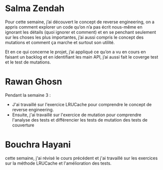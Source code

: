 # Salma Zendah
Pour cette semaine, j’ai découvert le concept de reverse engineering, on a appris comment explorer un code qu’on n’a pas écrit nous-même en ignorant les détails (quoi ignorer et comment) et en se penchant seulement sur les choses les plus importantes, j’ai aussi compris le concept des mutations et comment ça marche et surtout son utilité.    
  
Et en ce qui concerne le projet, j’ai appliqué ce qu’on a vu en cours en faisant un backlog et en identifiant les main API, j’ai aussi fait le coverge test et le test de mutations.

# Rawan Ghosn
Pendant la semaine 3 :
- J'ai travaillé sur l'exercice LRUCache pour comprendre le concept de reverse engineering.
- Ensuite, j'ai travaillé sur l'exercice de mutation pour comprendre l'analyse des tests et différencier les tests de mutation des tests de couverture

# Bouchra Hayani
cette semaine, j'ai révisé le cours précédent et  j'ai travaillé sur les exercices sur la méthode LRUCache et l'amélioration des tests.
